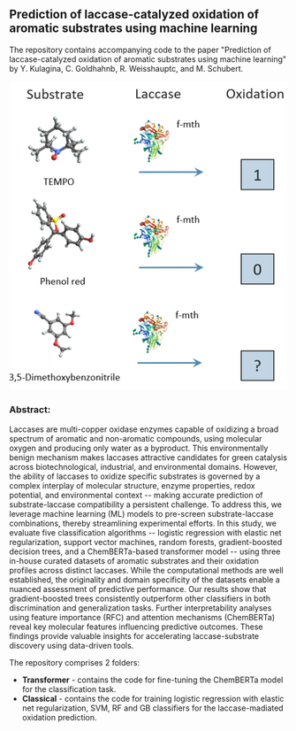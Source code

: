 ## Prediction of laccase-catalyzed oxidation of aromatic substrates using machine learning

The repository contains accompanying code to the paper "Prediction of laccase-catalyzed oxidation of aromatic
substrates using machine learning" by Y. Kulagina, C. Goldhahnb, R. Weisshauptc, and M. Schubert.

![Alt text](assets/lac-oxidation.png)


### Abstract:
Laccases are multi-copper oxidase enzymes capable of oxidizing a broad spectrum of aromatic and
non-aromatic compounds, using molecular oxygen and producing only water as a byproduct. This
environmentally benign mechanism makes laccases attractive candidates for green catalysis across
biotechnological, industrial, and environmental domains. However, the ability of laccases to oxidize
specific substrates is governed by a complex interplay of molecular structure, enzyme properties,
redox potential, and environmental context -- making accurate prediction of substrate-laccase compatibility
a persistent challenge. To address this, we leverage machine learning (ML) models to
pre-screen substrate-laccase combinations, thereby streamlining experimental efforts. In this study,
we evaluate five classification algorithms -- logistic regression with elastic net regularization, support
vector machines, random forests, gradient-boosted decision trees, and a ChemBERTa-based
transformer model -- using three in-house curated datasets of aromatic substrates and their oxidation
profiles across distinct laccases. While the computational methods are well established, the originality
and domain specificity of the datasets enable a nuanced assessment of predictive performance. Our
results show that gradient-boosted trees consistently outperform other classifiers in both discrimination
and generalization tasks. Further interpretability analyses using feature importance (RFC) and
attention mechanisms (ChemBERTa) reveal key molecular features influencing predictive outcomes.
These findings provide valuable insights for accelerating laccase-substrate discovery using data-driven
tools.

The repository comprises 2 folders: 
* **Transformer** - contains the code for fine-tuning the ChemBERTa model for the classification task.
* **Classical** - contains the code for training logistic regression with elastic net regularization, SVM, RF and GB classifiers for the laccase-madiated oxidation prediction.
